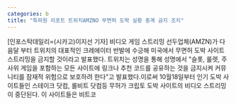 ```yaml
---
categories: b
title: "특파원 리포트 트위치AMZNO 무면허 도박 실황 중계 금지 조치"
---
```

[인포스탁데일리=(시카고)이지선 기자] 비디오 게임 스트리밍 선두업체(AMZN)가 다음달 부터 트위치의 대표적인 크레에이터 반발에 수긍해 미국에서 무면허 도박 사이트 스트리밍을 금지할 것이라고 발표했다. 트위치는 성명을 통해 성명에서 "슬롯, 룰렛, 주사위 게임을 포함하는 모든 사이트에 링크나 추천 코드를 공유하는 것을 금지시켜 커뮤니티를 잠재적 위험으로 보호하려 한다"고 발표했다.이로써 10월18일부터 인기 도박 사이트들인 스테이크 닷컴, 롤비트 닷컴등 무허가 크립토 도박 사이트의 비디오 스트리밍이 중단된다. 이 사이트들은 비트코